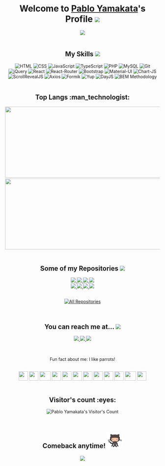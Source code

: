 <div align="center">
<h1 align="center">Welcome to <a href="https://github.com/pabloyamakata">Pablo Yamakata</a>'s Profile <img src="https://raw.githubusercontent.com/MartinHeinz/MartinHeinz/master/wave.gif" width=30px></h1>
</div>

<div align="center">
  <img src="https://readme-typing-svg.herokuapp.com?font=Architects%20Daughter&color=F75C7E&size=30&lines=Welcome%20to%20my%20GitHub!;I'm%20a%20Full%20Stack%20Developer...;always%20learning%20new%20things%20:)">
</div>

<br>

<h2 align="center">My Skills <img src="https://media2.giphy.com/media/QssGEmpkyEOhBCb7e1/giphy.gif?cid=ecf05e47a0n3gi1bfqntqmob8g9aid1oyj2wr3ds3mg700bl&rid=giphy.gif" width=32px></h2>
                                                                                                                                  
<div align="center">
  <img alt="HTML" src="https://img.shields.io/badge/html5-%23E34F26.svg?style=for-the-badge&logo=html5&logoColor=white">
  <img alt="CSS" src="https://img.shields.io/badge/CSS3-1572B6?style=for-the-badge&logo=css3&logoColor=white">
  <img alt="JavaScript" src="https://img.shields.io/badge/javascript-%23323330.svg?style=for-the-badge&logo=javascript&logoColor=%23F7DF1E">
  <img alt="TypeScript" src="https://img.shields.io/badge/TypeScript-007ACC?style=for-the-badge&logo=typescript&logoColor=white">
  <img alt="PHP" src="https://img.shields.io/badge/PHP-777BB4?style=for-the-badge&logo=php&logoColor=white">
  <img alt="MySQL" src="https://img.shields.io/badge/MySQL-005C84?style=for-the-badge&logo=mysql&logoColor=white">
  <img alt="Git" src="https://img.shields.io/badge/git-%23F05033.svg?style=for-the-badge&logo=git&logoColor=white">
</div>
<div align="center">
  <img alt="jQuery" src="https://img.shields.io/badge/jQuery-0769AD?style=for-the-badge&logo=jquery&logoColor=white">
  <img alt="React" src="https://img.shields.io/badge/react-%2320232a.svg?style=for-the-badge&logo=react&logoColor=%2361DAFB">
  <img alt="React-Router" src="https://img.shields.io/badge/React_Router-CA4245?style=for-the-badge&logo=react-router&logoColor=white">
  <img alt="Bootstrap" src="https://img.shields.io/badge/Bootstrap-563D7C?style=for-the-badge&logo=bootstrap&logoColor=white">
  <img alt="Material-UI" src="https://img.shields.io/badge/Material--UI-0081CB?style=for-the-badge&logo=material-ui&logoColor=white">
  <img alt="Chart-JS" src="https://img.shields.io/badge/Chart.js-FF6384?style=for-the-badge&logo=chartdotjs&logoColor=white">
</div>
<div align="center">
  <img alt="ScrollRevealJS" src="https://custom-icon-badges.herokuapp.com/badge/Scroll--Reveal.JS-218A3D?logo=paintbrush&logoColor=white&style=for-the-badge">
  <img alt="Axios" src="https://custom-icon-badges.herokuapp.com/badge/Axios-blue?logo=comment-discussion&logoColor=white&style=for-the-badge">
  <img alt="Formik" src="https://custom-icon-badges.herokuapp.com/badge/Formik-grey?logo=package&logoColor=white&style=for-the-badge">
  <img alt="Yup" src="https://custom-icon-badges.herokuapp.com/badge/Yup-red?logo=check-circle-fill&logoColor=white&style=for-the-badge">
  <img alt="DayJS" src="https://custom-icon-badges.herokuapp.com/badge/Day.JS-C75700?logo=clock&logoColor=white&style=for-the-badge">
  <img alt="BEM Methodology" src="https://custom-icon-badges.herokuapp.com/badge/BEM--Methodology-000?logo=bold&logoColor=white&style=for-the-badge">
</div>

<br>

<h2 align="center">Top Langs :man_technologist:</h2>
<!-- Dark mode only -->
<div align="center">
  <a href="https://github.com/pabloyamakata#gh-dark-mode-only">
    <img height=230 width=550 src="https://github-readme-stats.vercel.app/api/top-langs/?username=pabloyamakata&langs_count=6&hide=scss&hide_title=true&bg_color=1F222E&title_color=58A6FF&text_color=DDDDDD&hide_border=true&layout=compact#gh-dark-mode-only"> 
  </a> 
</div>

<!-- Light mode only -->
<div align="center">
  <a href="https://github.com/pabloyamakata#gh-light-mode-only">
    <img height=230 width=550 src="https://github-readme-stats.vercel.app/api/top-langs/?username=pabloyamakata&langs_count=6&hide=scss&hide_title=true&layout=compact#gh-light-mode-only"> 
  </a> 
</div>

<br>

<h2 align="center">Some of my Repositories <img src="https://media.giphy.com/media/VgCDAzcKvsR6OM0uWg/giphy.gif" width="50"></h2>
<!-- Dark mode only -->
<div align="center">
<a href="https://github.com/pabloyamakata/bug-tracking-system-frontend#gh-dark-mode-only">
<img src="https://github-readme-stats.vercel.app/api/pin/?username=pabloyamakata&repo=bug-tracking-system-frontend&bg_color=1F222E&title_color=58A6FF&icon_color=F8D866&text_color=DDDDDD&hide_border=true&show_icons=false#gh-dark-mode-only">
</a>
<a href="https://github.com/pabloyamakata/bug-tracking-system-backend-public#gh-dark-mode-only">
<img src="https://github-readme-stats.vercel.app/api/pin/?username=pabloyamakata&repo=bug-tracking-system-backend-public&bg_color=1F222E&title_color=58A6FF&icon_color=F8D866&text_color=DDDDDD&hide_border=true&show_icons=false#gh-dark-mode-only">
</a>
<a href="https://github.com/pabloyamakata/weather-app#gh-dark-mode-only">
<img src="https://github-readme-stats.vercel.app/api/pin/?username=pabloyamakata&repo=weather-app&bg_color=1F222E&title_color=58A6FF&icon_color=F8D866&text_color=DDDDDD&hide_border=true&show_icons=false#gh-dark-mode-only">
</a>
<a href="https://github.com/pabloyamakata/artesano#gh-dark-mode-only">
<img src="https://github-readme-stats.vercel.app/api/pin/?username=pabloyamakata&repo=artesano&bg_color=1F222E&title_color=58A6FF&icon_color=F8D866&text_color=DDDDDD&hide_border=true&show_icons=false#gh-dark-mode-only">
</a>
</div>

<!-- Light mode only -->
<div align="center">
<a href="https://github.com/pabloyamakata/bug-tracking-system-frontend#gh-light-mode-only">
<img src="https://github-readme-stats.vercel.app/api/pin/?username=pabloyamakata&repo=bug-tracking-system-frontend#gh-light-mode-only">
</a>
<a href="https://github.com/pabloyamakata/bug-tracking-system-backend-public#gh-light-mode-only">
<img src="https://github-readme-stats.vercel.app/api/pin/?username=pabloyamakata&repo=bug-tracking-system-backend-public#gh-light-mode-only">
</a>
<a href="https://github.com/pabloyamakata/weather-app#gh-light-mode-only">
<img src="https://github-readme-stats.vercel.app/api/pin/?username=pabloyamakata&repo=weather-app#gh-light-mode-only">
</a>
<a href="https://github.com/pabloyamakata/artesano#gh-light-mode-only">
<img src="https://github-readme-stats.vercel.app/api/pin/?username=pabloyamakata&repo=artesano#gh-light-mode-only">
</a>
</div>

<br>

<p align=center>
  <a href="https://github.com/pabloyamakata?tab=repositories"><img alt="All Repositories" title="All Repositories" src="https://custom-icon-badges.herokuapp.com/badge/-All%20Repos-2962FF?style=for-the-badge&logoColor=white&logo=repo"/></a>
</p>

<br>

<h2 align="center">You can reach me at... <img src='https://raw.githubusercontent.com/ShahriarShafin/ShahriarShafin/main/Assets/handshake.gif' width="100px"></h2>

<div align="center">
<a href="https://discord.com/users/825466311542046761">
<img src="https://img.shields.io/badge/Discord-%237289DA.svg?style=for-the-badge&logo=discord&logoColor=white">
</a>
<a href="https://www.linkedin.com/in/pabloyamakata/">
<img src="https://img.shields.io/badge/LinkedIn-0077B5?style=for-the-badge&logo=linkedin&logoColor=white">
</a>
<a href="https://pabloyamakata.netlify.app/">
<img src="https://img.shields.io/badge/website-000000?style=for-the-badge&logo=About.me&logoColor=white">
</a>
</div>

<br>
<br>

<div align="center">
<p>Fun fact about me: I like parrots!</p>
</div>

<br>
  
<div align="center">
<img src="https://cultofthepartyparrot.com/parrots/hd/githubparrot.gif" width="30" height="30"/>
<img src="https://cultofthepartyparrot.com/flags/hd/argentinaparrot.gif" width="30" height="30"/>
<img src="https://cultofthepartyparrot.com/parrots/asyncparrot.gif" width="36" height="30"/>
<img src="https://cultofthepartyparrot.com/parrots/exceptionallyfastparrot.gif" width="30" height="30"/>
<img src="https://cultofthepartyparrot.com/parrots/hd/60fpsparrot.gif" width="30" height="30"/>
<img src="https://cultofthepartyparrot.com/parrots/hd/jumpingparrot.gif" width="30" height="30"/>
<img src="https://cultofthepartyparrot.com/parrots/hd/opensourceparrot.gif" width="30" height="30"/>
<img src="https://cultofthepartyparrot.com/parrots/hd/dealwithitnowparrot.gif" width="30" height="30"/>
<img src="https://cultofthepartyparrot.com/parrots/hd/hypnoparrotlight.gif" width="30" height="30"/>
<img src="https://cultofthepartyparrot.com/parrots/databaseparrot.gif" width="30" height="30"/>
<img src="https://cultofthepartyparrot.com/parrots/fixparrot.gif" width="36" height="30"/>
<img src="https://cultofthepartyparrot.com/parrots/hd/laptop_parrot.gif" width="30" height="30"/>
</div>

<br>

<h2 align="center">Visitor's count :eyes:</h2>

<p align="center"><img src="https://profile-counter.glitch.me/{pabloyamakata}/count.svg" alt="Pablo Yamakata's Visitor's Count" :: Visitor's Count" /></p>
  
<br>  

<h2 align="center">Comeback anytime! <img src="https://raw.githubusercontent.com/iCharlesZ/FigureBed/master/img/octocat.gif" width="50"></h2>

<div align="center">
<img src="https://emojis.slackmojis.com/emojis/images/1579216111/7550/pikachu_wave.gif?1579216111" align="center" width="140"/>
</div>

